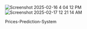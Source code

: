 ![Screenshot 2025-02-16 4 04 12 PM](https://github.com/user-attachments/assets/ab6a5c43-e90b-48c1-8d6a-b01abb4b172e)
![Screenshot 2025-02-17 12 21 14 AM](https://github.com/user-attachments/assets/b4e26e4f-a78c-46e9-a77e-376c5eafd9ac)


 Prices-Prediction-System
